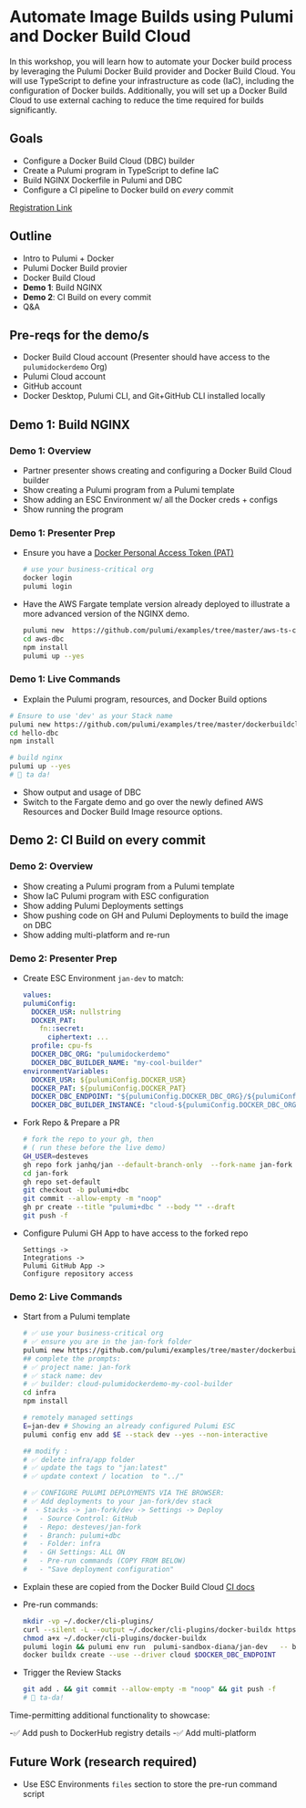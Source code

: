 # Automate Image Builds using Pulumi and Docker Build Cloud

In this workshop, you will learn how to automate your Docker build process by leveraging the Pulumi Docker Build provider and Docker Build Cloud. You will use TypeScript to define your infrastructure as code (IaC), including the configuration of Docker builds. Additionally, you will set up a Docker Build Cloud to use external caching to reduce the time required for builds significantly.

## Goals

- Configure a Docker Build Cloud (DBC) builder
- Create a Pulumi program in TypeScript to define IaC
- Build NGINX Dockerfile in Pulumi and DBC
- Configure a CI pipeline to Docker build on *every* commit

[Registration Link](https://www.pulumi.com/resources/automating-docker-image-builds-using-pulumi/)

## Outline

- Intro to Pulumi + Docker
- Pulumi Docker Build provier
- Docker Build Cloud
- **Demo 1**: Build NGINX
- **Demo 2**: CI Build on every commit
- Q&A

## Pre-reqs for the demo/s

- Docker Build Cloud account (Presenter should have access to the `pulumidockerdemo` Org)
- Pulumi Cloud account
- GitHub account
- Docker Desktop, Pulumi CLI, and Git+GitHub CLI installed locally

## **Demo 1**: Build NGINX

### **Demo 1**: Overview

- Partner presenter shows creating and configuring a Docker Build Cloud builder
- Show creating a Pulumi program from a Pulumi template
- Show adding an ESC Environment w/ all the Docker creds + configs
- Show running the program

### **Demo 1**: Presenter Prep

- Ensure you have a [Docker Personal Access Token (PAT)](https://docs.docker.com/security/for-developers/access-tokens/)

  ```bash
  # use your business-critical org
  docker login
  pulumi login
  ```

- Have the AWS Fargate template version already deployed to illustrate a more advanced version of the NGINX demo.

  ```bash
  pulumi new  https://github.com/pulumi/examples/tree/master/aws-ts-containers-dockerbuildcloud --dir aws-dbc
  cd aws-dbc
  npm install
  pulumi up --yes
  ```

### **Demo 1**: Live Commands

- Explain the Pulumi program, resources, and Docker Build options

```bash
# Ensure to use 'dev' as your Stack name
pulumi new https://github.com/pulumi/examples/tree/master/dockerbuildcloud-ts --dir hello-dbc
cd hello-dbc
npm install

# build nginx
pulumi up --yes
# 🎉 ta da!
```

- Show output and usage of DBC
- Switch to the Fargate demo and go over the newly defined AWS Resources and Docker Build Image resource options.

## **Demo 2**: CI Build on every commit

### **Demo 2**: Overview

- Show creating a Pulumi program from a Pulumi template
- Show IaC Pulumi program with ESC configuration
- Show adding Pulumi Deployments settings
- Show pushing code on GH and Pulumi Deployments to build the image on DBC
- Show adding multi-platform and re-run

### **Demo 2**: Presenter Prep

- Create ESC Environment `jan-dev` to match:

  ```yaml
  values:
  pulumiConfig:
    DOCKER_USR: nullstring
    DOCKER_PAT:
      fn::secret:
        ciphertext: ...
    profile: cpu-fs
    DOCKER_DBC_ORG: "pulumidockerdemo"
    DOCKER_DBC_BUILDER_NAME: "my-cool-builder"
  environmentVariables:
    DOCKER_USR: ${pulumiConfig.DOCKER_USR}
    DOCKER_PAT: ${pulumiConfig.DOCKER_PAT}
    DOCKER_DBC_ENDPOINT: "${pulumiConfig.DOCKER_DBC_ORG}/${pulumiConfig.DOCKER_DBC_BUILDER_NAME}"
    DOCKER_DBC_BUILDER_INSTANCE: "cloud-${pulumiConfig.DOCKER_DBC_ORG}-${pulumiConfig.DOCKER_DBC_BUILDER_NAME}"
  ```

- Fork Repo & Prepare a PR

  ```bash
  # fork the repo to your gh, then
  # ( run these before the live demo)
  GH_USER=desteves
  gh repo fork janhq/jan --default-branch-only  --fork-name jan-fork
  cd jan-fork
  gh repo set-default
  git checkout -b pulumi+dbc
  git commit --allow-empty -m "noop"
  gh pr create --title "pulumi+dbc " --body "" --draft
  git push -f
  ```

- Configure Pulumi GH App to have access to the forked repo

  ```plain
  Settings ->
  Integrations ->
  Pulumi GitHub App ->
  Configure repository access
  ```

### **Demo 2**: Live Commands

- Start from a Pulumi template

  ```bash
  # ✅ use your business-critical org
  # ✅ ensure you are in the jan-fork folder
  pulumi new https://github.com/pulumi/examples/tree/master/dockerbuildcloud-ts --dir infra
  ## complete the prompts:
  # ✅ project name: jan-fork
  # ✅ stack name: dev
  # ✅ builder: cloud-pulumidockerdemo-my-cool-builder
  cd infra
  npm install

  # remotely managed settings
  E=jan-dev # Showing an already configured Pulumi ESC
  pulumi config env add $E --stack dev --yes --non-interactive

  ## modify :
  # ✅ delete infra/app folder
  # ✅ update the tags to "jan:latest"
  # ✅ update context / location  to "../"

  # ✅ CONFIGURE PULUMI DEPLOYMENTS VIA THE BROWSER:
  # ✅ Add deployments to your jan-fork/dev stack
  #  - Stacks -> jan-fork/dev -> Settings -> Deploy
  #   - Source Control: GitHub
  #   - Repo: desteves/jan-fork
  #   - Branch: pulumi+dbc
  #   - Folder: infra
  #   - GH Settings: ALL ON
  #   - Pre-run commands (COPY FROM BELOW)
  #   - "Save deployment configuration"
  ```

- Explain these are copied from the Docker Build Cloud [CI docs](https://docs.docker.com/build/cloud/ci/)
- Pre-run commands:

  ```bash
  mkdir -vp ~/.docker/cli-plugins/
  curl --silent -L --output ~/.docker/cli-plugins/docker-buildx https://github.com/docker/buildx-desktop/releases/download/v0.14.1-desktop.1/buildx-v0.14.1-desktop.1.linux-amd64
  chmod a+x ~/.docker/cli-plugins/docker-buildx
  pulumi login && pulumi env run  pulumi-sandbox-diana/jan-dev   -- bash -c 'echo "$DOCKER_PAT" | docker login -u $DOCKER_USR --password-stdin'
  docker buildx create --use --driver cloud $DOCKER_DBC_ENDPOINT
  ```

- Trigger the Review Stacks

  ```bash
  git add . && git commit --allow-empty -m "noop" && git push -f
  # 🎉 ta-da!
  ```

Time-permitting additional functionality to showcase:

-✅ Add push to DockerHub registry details
-✅ Add multi-platform

## Future Work (research required)

- Use ESC Environments `files` section to store the pre-run command script
